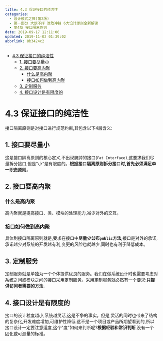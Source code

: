 ```yaml
---
title: 4.3 保证接口的纯洁性
categories: 
  - 设计模式之禅(第2版)
  - 第一部分 大旗不挥 谁敢冲锋 6大设计原则全新解读
  - 第4章 接口隔离原则
date: 2019-09-17 12:11:06
updated: 2019-11-02 01:39:02
abbrlink: 8b3424c2
---
```

- [4.3 保证接口的纯洁性](/ReadingNotes/8b3424c2/#4-3-保证接口的纯洁性)
    - [1. 接口要尽量小](/ReadingNotes/8b3424c2/#1-接口要尽量小)
    - [2. 接口要高内聚](/ReadingNotes/8b3424c2/#2-接口要高内聚)
        - [什么是高内聚](/ReadingNotes/8b3424c2/#什么是高内聚)
        - [接口如何做到高内聚](/ReadingNotes/8b3424c2/#接口如何做到高内聚)
    - [3. 定制服务](/ReadingNotes/8b3424c2/#3-定制服务)
    - [4. 接口设计是有限度的](/ReadingNotes/8b3424c2/#4-接口设计是有限度的)

<!--more-->
<script src="https://cdn.bootcss.com/jquery/3.4.0/jquery.slim.min.js"></script>
<script>$(document).ready(function () {$(".post-body > ul:nth-child(1)").hide();});</script>

<!--end-->
<!--SSTStart-->
# 4.3 保证接口的纯洁性 #
接口隔离原则是对接口进行规范约束,其包含以下4层含义:
## 1. 接口要尽量小 ##
这是接口隔离原则的核心定义,不出现臃肿的接口(`Fat Interface)`,这要求我们尽量拆分接口,但是"小"是有限度的。**根据接口隔离原则拆分接口时,首先必须满足单一职责原则**。
## 2. 接口要高内聚 ##
### 什么是高内聚 ###
高内聚就是提高接口、类、模块的处理能力,减少对外的交互。
### 接口如何做到高内聚 ###
具体到接口隔离原则就是,要求在接口中**尽量少公布`public`方法**,接口是对外的承诺,承诺越少对系统的开发越有利,变更的风险也就越少,同时也有利于降低成本。
## 3. 定制服务 ##
定制服务就是单独为一个个体提供优良的服务。我们在做系统设计时也需要考虑对系统之间或模块之间的接口采用定制服务。采用定制服务就必然有一个要求:**只提供访问者需要的方法.**
## 4. 接口设计是有限度的 ##
接口的设计粒度越小,系统越灵活,这是不争的事实。但是,灵活的同时也带来了结构的复杂化,开发难度增加,可维护性降低,这不是一个项目或产品所期望看到的,所以接口设计一定要注意适度,这个"度"如何来判断呢?**根据经验和常识判断**,没有一个固化或可测量的标准。
<!--SSTStop-->

